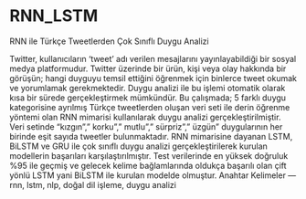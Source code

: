 # RNN_LSTM
RNN ile Türkçe Tweetlerden Çok Sınıflı Duygu Analizi

Twitter, kullanıcıların ‘tweet’ adı verilen mesajlarını yayınlayabildiği bir sosyal medya platformudur. Twitter üzerinde bir ürün, kişi veya olay hakkında bir görüşün; hangi duyguyu temsil ettiğini öğrenmek için binlerce tweet okumak ve yorumlamak gerekmektedir. Duygu analizi ile bu işlemi otomatik olarak kısa bir sürede gerçekleştirmek mümkündür. Bu çalışmada; 5 farklı duygu kategorisine ayrılmış Türkçe  tweetlerden oluşan veri seti ile derin öğrenme yöntemi olan RNN mimarisi kullanılarak  duygu analizi gerçekleştirilmiştir. Veri setinde “kızgın”,” korku”,” mutlu”,” sürpriz”,” üzgün” duygularının her birinde eşit sayıda tweetler bulunmaktadır. RNN mimarisine dayanan LSTM, BiLSTM ve GRU ile çok sınıflı duygu analizi gerçekleştirilerek kurulan modellerin başarıları karşılaştırılmıştır. Test verilerinde en yüksek doğruluk %95 ile geçmiş ve gelecek kelime bağlamlarında oldukça başarılı olan çift yönlü LSTM yani BiLSTM ile kurulan modelde olmuştur.
Anahtar Kelimeler — rnn, lstm, nlp, doğal dil işleme, duygu analizi
